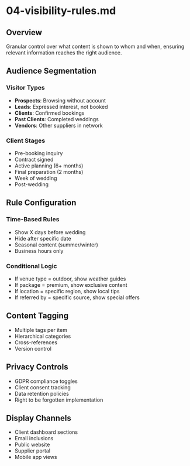 # 04-visibility-rules.md

## Overview

Granular control over what content is shown to whom and when, ensuring relevant information reaches the right audience.

## Audience Segmentation

### Visitor Types

- **Prospects**: Browsing without account
- **Leads**: Expressed interest, not booked
- **Clients**: Confirmed bookings
- **Past Clients**: Completed weddings
- **Vendors**: Other suppliers in network

### Client Stages

- Pre-booking inquiry
- Contract signed
- Active planning (6+ months)
- Final preparation (2 months)
- Week of wedding
- Post-wedding

## Rule Configuration

### Time-Based Rules

- Show X days before wedding
- Hide after specific date
- Seasonal content (summer/winter)
- Business hours only

### Conditional Logic

- If venue type = outdoor, show weather guides
- If package = premium, show exclusive content
- If location = specific region, show local tips
- If referred by = specific source, show special offers

## Content Tagging

- Multiple tags per item
- Hierarchical categories
- Cross-references
- Version control

## Privacy Controls

- GDPR compliance toggles
- Client consent tracking
- Data retention policies
- Right to be forgotten implementation

## Display Channels

- Client dashboard sections
- Email inclusions
- Public website
- Supplier portal
- Mobile app views